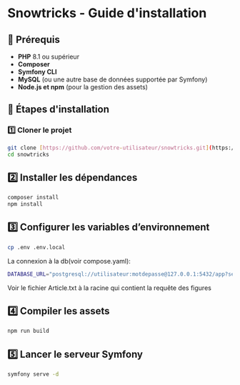 # Snowtricks - Guide d'installation

## 📌 Prérequis

- **PHP** 8.1 ou supérieur  
- **Composer**  
- **Symfony CLI**  
- **MySQL** (ou une autre base de données supportée par Symfony)  
- **Node.js et npm** (pour la gestion des assets)  

## 🔧 Étapes d'installation

### 1️⃣ Cloner le projet
```sh
git clone [https://github.com/votre-utilisateur/snowtricks.git](https://github.com/Gngoyi99/NGOYI_Germain_1_SnowTricks_git_092024.git)
cd snowtricks
```
## 2️⃣ Installer les dépendances
```sh
composer install
npm install
```
## 3️⃣ Configurer les variables d’environnement
```sh
cp .env .env.local
```
La connexion à la db(voir compose.yaml):
```sh
DATABASE_URL="postgresql://utilisateur:motdepasse@127.0.0.1:5432/app?serverVersion=16&charset=utf8"
```
Voir le fichier Article.txt à la racine qui contient la requête des figures

## 4️⃣ Compiler les assets
```sh
npm run build
```
## 5️⃣ Lancer le serveur Symfony
```sh
symfony serve -d
```
